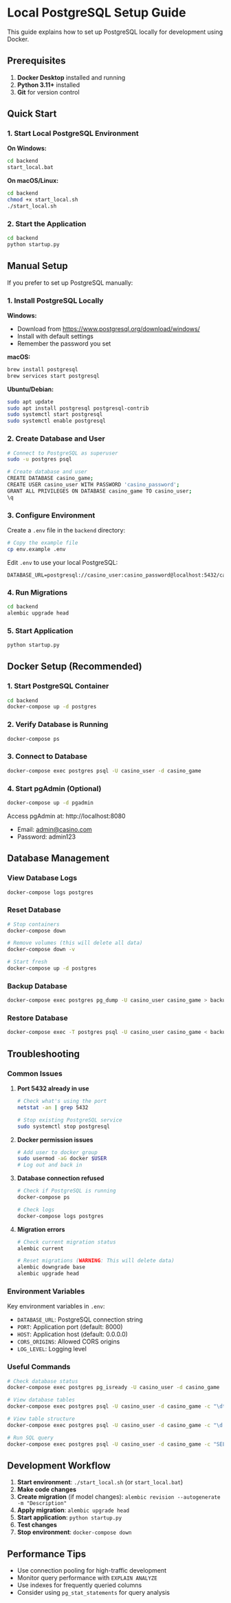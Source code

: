 # Local PostgreSQL Setup Guide

This guide explains how to set up PostgreSQL locally for development using Docker.

## Prerequisites

1. **Docker Desktop** installed and running
2. **Python 3.11+** installed
3. **Git** for version control

## Quick Start

### 1. Start Local PostgreSQL Environment

**On Windows:**
```bash
cd backend
start_local.bat
```

**On macOS/Linux:**
```bash
cd backend
chmod +x start_local.sh
./start_local.sh
```

### 2. Start the Application

```bash
cd backend
python startup.py
```

## Manual Setup

If you prefer to set up PostgreSQL manually:

### 1. Install PostgreSQL Locally

**Windows:**
- Download from https://www.postgresql.org/download/windows/
- Install with default settings
- Remember the password you set

**macOS:**
```bash
brew install postgresql
brew services start postgresql
```

**Ubuntu/Debian:**
```bash
sudo apt update
sudo apt install postgresql postgresql-contrib
sudo systemctl start postgresql
sudo systemctl enable postgresql
```

### 2. Create Database and User

```bash
# Connect to PostgreSQL as superuser
sudo -u postgres psql

# Create database and user
CREATE DATABASE casino_game;
CREATE USER casino_user WITH PASSWORD 'casino_password';
GRANT ALL PRIVILEGES ON DATABASE casino_game TO casino_user;
\q
```

### 3. Configure Environment

Create a `.env` file in the `backend` directory:

```bash
# Copy the example file
cp env.example .env
```

Edit `.env` to use your local PostgreSQL:

```env
DATABASE_URL=postgresql://casino_user:casino_password@localhost:5432/casino_game
```

### 4. Run Migrations

```bash
cd backend
alembic upgrade head
```

### 5. Start Application

```bash
python startup.py
```

## Docker Setup (Recommended)

### 1. Start PostgreSQL Container

```bash
cd backend
docker-compose up -d postgres
```

### 2. Verify Database is Running

```bash
docker-compose ps
```

### 3. Connect to Database

```bash
docker-compose exec postgres psql -U casino_user -d casino_game
```

### 4. Start pgAdmin (Optional)

```bash
docker-compose up -d pgadmin
```

Access pgAdmin at: http://localhost:8080
- Email: admin@casino.com
- Password: admin123

## Database Management

### View Database Logs

```bash
docker-compose logs postgres
```

### Reset Database

```bash
# Stop containers
docker-compose down

# Remove volumes (this will delete all data)
docker-compose down -v

# Start fresh
docker-compose up -d postgres
```

### Backup Database

```bash
docker-compose exec postgres pg_dump -U casino_user casino_game > backup.sql
```

### Restore Database

```bash
docker-compose exec -T postgres psql -U casino_user casino_game < backup.sql
```

## Troubleshooting

### Common Issues

1. **Port 5432 already in use**
   ```bash
   # Check what's using the port
   netstat -an | grep 5432
   
   # Stop existing PostgreSQL service
   sudo systemctl stop postgresql
   ```

2. **Docker permission issues**
   ```bash
   # Add user to docker group
   sudo usermod -aG docker $USER
   # Log out and back in
   ```

3. **Database connection refused**
   ```bash
   # Check if PostgreSQL is running
   docker-compose ps
   
   # Check logs
   docker-compose logs postgres
   ```

4. **Migration errors**
   ```bash
   # Check current migration status
   alembic current
   
   # Reset migrations (WARNING: This will delete data)
   alembic downgrade base
   alembic upgrade head
   ```

### Environment Variables

Key environment variables in `.env`:

- `DATABASE_URL`: PostgreSQL connection string
- `PORT`: Application port (default: 8000)
- `HOST`: Application host (default: 0.0.0.0)
- `CORS_ORIGINS`: Allowed CORS origins
- `LOG_LEVEL`: Logging level

### Useful Commands

```bash
# Check database status
docker-compose exec postgres pg_isready -U casino_user -d casino_game

# View database tables
docker-compose exec postgres psql -U casino_user -d casino_game -c "\dt"

# View table structure
docker-compose exec postgres psql -U casino_user -d casino_game -c "\d rooms"

# Run SQL query
docker-compose exec postgres psql -U casino_user -d casino_game -c "SELECT * FROM rooms;"
```

## Development Workflow

1. **Start environment**: `./start_local.sh` (or `start_local.bat`)
2. **Make code changes**
3. **Create migration** (if model changes): `alembic revision --autogenerate -m "Description"`
4. **Apply migration**: `alembic upgrade head`
5. **Start application**: `python startup.py`
6. **Test changes**
7. **Stop environment**: `docker-compose down`

## Performance Tips

- Use connection pooling for high-traffic development
- Monitor query performance with `EXPLAIN ANALYZE`
- Use indexes for frequently queried columns
- Consider using `pg_stat_statements` for query analysis
